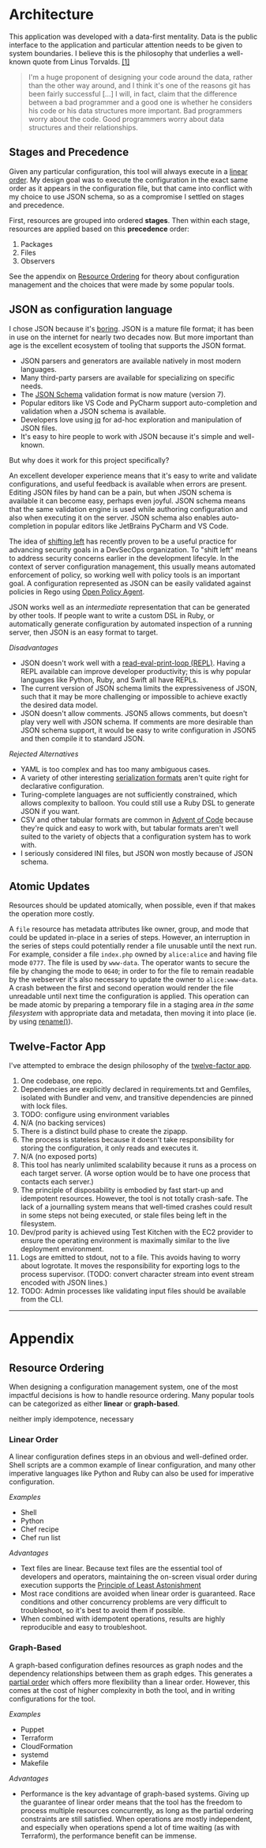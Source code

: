 # Architecture

This application was developed with a data-first mentality. Data is the public interface to the application and particular attention needs to be given to system boundaries. I believe this is the philosophy that underlies a well-known quote from Linus Torvalds. [[1]](https://en.wikiquote.org/wiki/Linus_Torvalds)

> I'm a huge proponent of designing your code around the data, rather than the other way around, and I think it's one of the reasons git has been fairly successful […] I will, in fact, claim that the difference between a bad programmer and a good one is whether he considers his code or his data structures more important. Bad programmers worry about the code. Good programmers worry about data structures and their relationships.


## Stages and Precedence

Given any particular configuration, this tool will always execute in a [linear order](#linear-order). My design goal was to execute the configuration in the exact same order as it appears in the configuration file, but that came into conflict with my choice to use JSON schema, so as a compromise I settled on stages and precedence. 

First, resources are grouped into ordered **stages**.  Then within each stage, resources are applied based on this **precedence** order:

1. Packages
1. Files
1. Observers


See the appendix on [Resource Ordering](#resource-ordering) for theory about configuration management and the choices that were made by some popular tools. 


## JSON as configuration language

I chose JSON because it's [boring](http://boringtechnology.club). JSON is a mature file format; it has been in use on the internet for nearly two decades now. But more important than age is the excellent ecosystem of tooling that supports the JSON format.

- JSON parsers and generators are available natively in most modern languages.
- Many third-party parsers are available for specializing on specific needs.
- The [JSON Schema](https://json-schema.org) validation format is now mature (version 7).
- Popular editors like VS Code and PyCharm support auto-completion and validation when a JSON schema is available.
- Developers love using [jq](https://stedolan.github.io/jq/download/) for ad-hoc exploration and manipulation of JSON files.
- It's easy to hire people to work with JSON because it's simple and well-known.

But why does it work for this project specifically?

An excellent developer experience means that it's easy to write and validate configurations, and useful feedback is available when errors are present. Editing JSON files by hand can be a pain, but when JSON schema is available it can become easy, perhaps even joyful. JSON schema means that the same validation engine is used while authoring configuration and also when executing it on the server. JSON schema also enables auto-completion in popular editors like JetBrains PyCharm and VS Code.

The idea of [shifting left](https://cloud.google.com/architecture/devops/devops-tech-shifting-left-on-security) has recently proven to be a useful practice for advancing security goals in a DevSecOps organization. To "shift left" means to address security concerns earlier in the development lifecyle. In the context of server configuration management, this usually means automated enforcement of policy, so working well with policy tools is an important goal. A configuration represented as JSON can be easily validated against policies in Rego using [Open Policy Agent](https://www.openpolicyagent.org).

JSON works well as an *intermediate* representation that can be generated by other tools. If people want to write a custom DSL in Ruby, or automatically generate configuration by automated inspection of a running server, then JSON is an easy format to target.

*Disadvantages*

- JSON doesn't work well with a [read-eval-print-loop (REPL)](https://en.wikipedia.org/wiki/Read–eval–print_loop). Having a REPL available can improve developer productivity; this is why popular languages like Python, Ruby, and Swift all have REPLs.
- The current version of JSON schema limits the expressiveness of JSON, such that it may be more challenging or impossible to achieve exactly the desired data model.
- JSON doesn't allow comments. JSON5 allows comments, but doesn't play very well with JSON schema. If comments are more desirable than JSON schema support, it would be easy to write configuration in JSON5 and then compile it to standard JSON.

*Rejected Alternatives*

- YAML is too complex and has too many ambiguous cases.
- A variety of other interesting [serialization formats](https://blog.mbedded.ninja/programming/serialization-formats/a-comparison-of-serialization-formats/) aren't quite right for declarative configuration.
- Turing-complete languages are not sufficiently constrained, which allows complexity to balloon. You could still use a Ruby DSL to generate JSON if you want.
- CSV and other tabular formats are common in [Advent of Code](https://adventofcode.com) because they're quick and easy to work with, but tabular formats aren't well suited to the variety of objects that a configuration system has to work with.
- I seriously considered INI files, but JSON won mostly because of JSON schema.

## Atomic Updates

Resources should be updated atomically, when possible, even if that makes the operation more costly.

A `file` resource has metadata attributes like owner, group, and mode that could be updated in-place in a series of steps. However, an interruption in the series of steps could potentially render a file unusable until the next run. For example, consider a file `index.php` owned by `alice:alice` and having file mode `0777`. The file is used by `www-data`. The operator wants to secure the file by changing the mode to `0640`; in order to for the file to remain readable by the webserver it's also necessary to update the owner to `alice:www-data`. A crash between the first and second operation would render the file unreadable until next time the configuration is applied. This operation can be made atomic by preparing a temporary file in a staging area _in the same filesystem_ with appropriate data and metadata, then moving it into place (ie. by using [rename()](https://man7.org/linux/man-pages/man2/rename.2.html)).

## Twelve-Factor App

I've attempted to embrace the design philosophy of the [twelve-factor app](https://12factor.net).

1. One codebase, one repo.
2. Dependencies are explicitly declared in requirements.txt and Gemfiles, isolated with Bundler and venv, and transitive dependencies are pinned with lock files.
3. TODO: configure using environment variables
4. N/A (no backing services)
5. There is a distinct build phase to create the zipapp. 
6. The process is stateless because it doesn't take responsibility for storing the configuration, it only reads and executes it.
7. N/A (no exposed ports)
8. This tool has nearly unlimited scalability because it runs as a process on each target server. (A worse option would be to have one process that contacts each server.)
9. The principle of disposability is embodied by fast start-up and idempotent resources. However, the tool is not totally crash-safe. The lack of a journalling system means that well-timed crashes could result in some steps not being executed, or stale files being left in the filesystem. 
10. Dev/prod parity is achieved using Test Kitchen with the EC2 provider to ensure the operating environment is maximally similar to the live deployment environment.
11. Logs are emitted to stdout, not to a file. This avoids having to worry about logrotate. It moves the responsibility for exporting logs to the process supervisor. (TODO: convert character stream into event stream encoded with JSON lines.)
12. TODO: Admin processes like validating input files should be available from the CLI. 

---

# Appendix

## Resource Ordering
When designing a configuration management system, one of the most impactful decisions is how to handle resource ordering. Many popular tools can be categorized as either **linear** or **graph-based**.

neither imply idempotence, necessary

### Linear Order
A linear configuration defines steps in an obvious and well-defined order. Shell scripts are a common example of linear configuration, and many other imperative languages like Python and Ruby can also be used for imperative configuration.

*Examples*

- Shell
- Python
- Chef recipe
- Chef run list

*Advantages*

- Text files are linear. Because text files are the essential tool of developers and operators, maintaining the on-screen visual order during execution supports the [Principle of Least Astonishment](https://en.wikipedia.org/wiki/Principle_of_least_astonishment)
- Most race conditions are avoided when linear order is guaranteed. Race conditions and other concurrency problems are very difficult to troubleshoot, so it's best to avoid them if possible.
- When combined with idempotent operations, results are highly reproducible and easy to troubleshoot. 

### Graph-Based
A graph-based configuration defines resources as graph nodes and the dependency relationships between them as graph edges. This generates a [partial order](https://en.wikipedia.org/wiki/Partially_ordered_set) which offers more flexibility than a linear order. However, this comes at the cost of higher complexity in both the tool, and in writing configurations for the tool.

*Examples*

- Puppet
- Terraform
- CloudFormation
- systemd
- Makefile

*Advantages*

- Performance is the key advantage of graph-based systems. Giving up the guarantee of linear order means that the tool has the freedom to process multiple resources concurrently, as long as the partial ordering constraints are still satisfied. When operations are mostly independent, and especially when operations spend a lot of time waiting (as with Terraform), the performance benefit can be immense.



